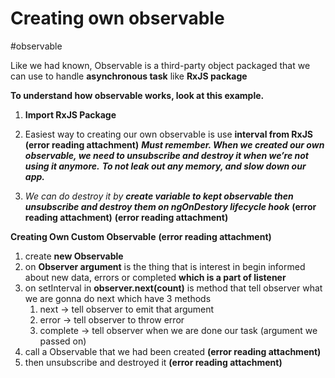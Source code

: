 # Creating own observable
#observable 

Like we had known, Observable is a third-party object packaged that we can use to handle **asynchronous task** like **RxJS package**

**To understand how observable works, look at this example.**
1. **Import RxJS Package**
2. Easiest way to creating our own observable is use **interval from RxJS**
 **(error reading attachment)**
***Must remember. When we created our own observable, we need to unsubscribe and destroy it when we’re not using it anymore.***
***To not leak out any memory, and slow down our app.***

1. *We can do destroy it by* ***create variable to kept observable then unsubscribe and destroy them on ngOnDestory lifecycle hook***
 **(error reading attachment)**
 **(error reading attachment)**

**Creating Own Custom Observable**
 **(error reading attachment)**
1. create **new Observable**
2. on **Observer argument** is the thing that is interest in begin informed about new data, errors or completed **which is a part of listener**
3. on setInterval in **observer.next(count)** is method that tell observer what we are gonna do next which have 3 methods
	1. next -> tell observer to emit that argument
	2. error -> tell observer to throw error
	3. complete -> tell observer when we are done our task (argument we passed on)
1. call a Observable that we had been created
 **(error reading attachment)**
2. then unsubscribe and destroyed it 
 **(error reading attachment)**